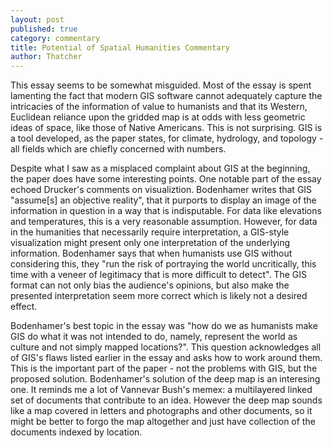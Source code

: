 ```yaml
---
layout: post
published: true
category: commentary
title: Potential of Spatial Humanities Commentary
author: Thatcher
---
```

This essay seems to be somewhat misguided. Most of the essay is spent lamenting the fact that modern GIS software cannot adequately capture the intricacies of the information of value to humanists and that its Western, Euclidean reliance upon the gridded map is at odds with less geometric ideas of space, like those of Native Americans. This is not surprising. GIS is a tool developed, as the paper states, for climate, hydrology, and topology - all fields which are chiefly concerned with numbers.

Despite what I saw as a misplaced complaint about GIS at the beginning, the paper does have some interesting points. One notable part of the essay echoed Drucker's comments on visualiztion. Bodenhamer writes that GIS "assume[s] an objective reality", that it purports to display an image of the information in question in a way that is indisputable. For data like elevations and temperatures, this is a very reasonable assumption. However, for data in the humanities that necessarily require interpretation, a GIS-style visualization might present only one interpretation of the underlying information. Bodenhamer says that when humanists use GIS without considering this, they "run the risk of portraying the world uncritically, this time with a veneer of legitimacy that is more difficult to detect". The GIS format can not only bias the audience's opinions, but also make the presented interpretation seem more correct which is likely not a desired effect. 

Bodenhamer's best topic in the essay was "how do we as humanists make GIS do what it was not intended to do, namely, represent the world as culture and not simply mapped locations?". This question acknowledges all of GIS's flaws listed earlier in the essay and asks how to work around them. This is the important part of the paper - not the problems with GIS, but the proposed solution. Bodenhamer's solution of the deep map is an interesing one. It reminds me a lot of Vannevar Bush's memex: a multilayered linked set of documents that contribute to an idea. However the deep map sounds like a map covered in letters and photographs and other documents, so it might be better to forgo the map altogether and just have collection of the documents indexed by location.
